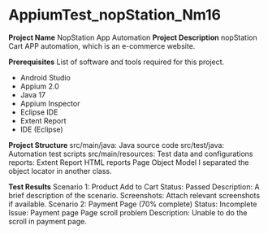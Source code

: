 # AppiumTest_nopStation_Nm16
**Project Name**
NopStation App Automation
**Project Description**
nopStation Cart APP automation, which is an e-commerce website.

**Prerequisites**
List of software and tools required for this project.
- Android Studio
- Appium 2.0
- Java 17
- Appium Inspector
- Eclipse IDE
- Extent Report 
- IDE (Eclipse)

**Project Structure**
src/main/java: Java source code
src/test/java: Automation test scripts
src/main/resources: Test data and configurations
reports: Extent Report HTML reports
Page Object Model
I separated the object locator in another class.

**Test Results**
Scenario 1: Product Add to Cart
Status: Passed
Description: A brief description of the scenario.
Screenshots: Attach relevant screenshots if available.
Scenario 2: Payment Page (70% complete)
Status: Incomplete
Issue: Payment page Page scroll problem
Description: Unable to do the scroll in payment page.
